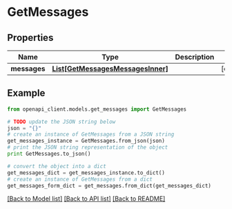 # GetMessages


## Properties
Name | Type | Description | Notes
------------ | ------------- | ------------- | -------------
**messages** | [**List[GetMessagesMessagesInner]**](GetMessagesMessagesInner.md) |  | [optional] 

## Example

```python
from openapi_client.models.get_messages import GetMessages

# TODO update the JSON string below
json = "{}"
# create an instance of GetMessages from a JSON string
get_messages_instance = GetMessages.from_json(json)
# print the JSON string representation of the object
print GetMessages.to_json()

# convert the object into a dict
get_messages_dict = get_messages_instance.to_dict()
# create an instance of GetMessages from a dict
get_messages_form_dict = get_messages.from_dict(get_messages_dict)
```
[[Back to Model list]](../README.md#documentation-for-models) [[Back to API list]](../README.md#documentation-for-api-endpoints) [[Back to README]](../README.md)


